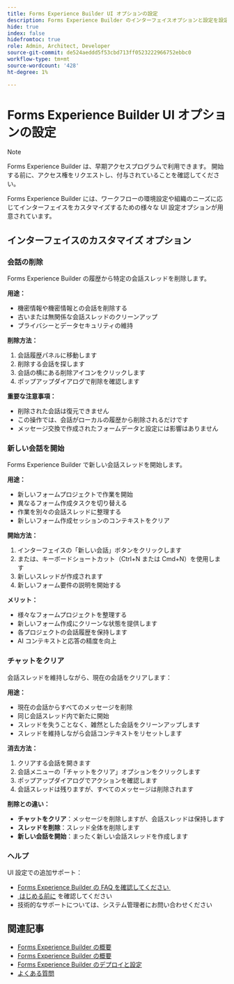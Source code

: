 ```yaml
---
title: Forms Experience Builder UI オプションの設定
description: Forms Experience Builder のインターフェイスオプションと設定を設定およびカスタマイズして、最適なユーザーエクスペリエンスを実現する方法について説明します。
hide: true
index: false
hidefromtoc: true
role: Admin, Architect, Developer
source-git-commit: de524aeddd5f53cbd713ff0523222966752ebbc0
workflow-type: tm+mt
source-wordcount: '428'
ht-degree: 1%

---
```



# Forms Experience Builder UI オプションの設定

>[!NOTE]
>
> Forms Experience Builder は、早期アクセスプログラムで利用できます。 開始する前に、アクセス権をリクエストし、付与されていることを確認してください。

Forms Experience Builder には、ワークフローの環境設定や組織のニーズに応じてインターフェイスをカスタマイズするための様々な UI 設定オプションが用意されています。

## インターフェイスのカスタマイズ オプション

### 会話の削除

Forms Experience Builder の履歴から特定の会話スレッドを削除します。

**用途：**

- 機密情報や機密情報との会話を削除する
- 古いまたは無関係な会話スレッドのクリーンアップ
- プライバシーとデータセキュリティの維持

**削除方法：**

1. 会話履歴パネルに移動します
2. 削除する会話を探します
3. 会話の横にある削除アイコンをクリックします
4. ポップアップダイアログで削除を確認します

**重要な注意事項：**

- 削除された会話は復元できません
- この操作では、会話がローカルの履歴から削除されるだけです
- メッセージ交換で作成されたフォームデータと設定には影響はありません

### 新しい会話を開始

Forms Experience Builder で新しい会話スレッドを開始します。

**用途：**

- 新しいフォームプロジェクトで作業を開始
- 異なるフォーム作成タスクを切り替える
- 作業を別々の会話スレッドに整理する
- 新しいフォーム作成セッションのコンテキストをクリア

**開始方法：**

1. インターフェイスの「新しい会話」ボタンをクリックします
2. または、キーボードショートカット（Ctrl+N または Cmd+N）を使用します
3. 新しいスレッドが作成されます
4. 新しいフォーム要件の説明を開始する

**メリット：**

- 様々なフォームプロジェクトを整理する
- 新しいフォーム作成にクリーンな状態を提供します
- 各プロジェクトの会話履歴を保持します
- AI コンテキストと応答の精度を向上

### チャットをクリア

会話スレッドを維持しながら、現在の会話をクリアします：

**用途：**

- 現在の会話からすべてのメッセージを削除
- 同じ会話スレッド内で新たに開始
- スレッドを失うことなく、雑然とした会話をクリーンアップします
- スレッドを維持しながら会話コンテキストをリセットします

**消去方法：**

1. クリアする会話を開きます
2. 会話メニューの「チャットをクリア」オプションをクリックします
3. ポップアップダイアログでアクションを確認します
4. 会話スレッドは残りますが、すべてのメッセージは削除されます

**削除との違い：**

- **チャットをクリア**：メッセージを削除しますが、会話スレッドは保持します
- **スレッドを削除**：スレッド全体を削除します
- **新しい会話を開始**：まったく新しい会話スレッドを作成します

### ヘルプ

UI 設定での追加サポート：

- [Forms Experience Builder の FAQ を確認してください &#x200B;](forms-experience-builder-frequently-asked-questions.md)
- [&#x200B; はじめる前に &#x200B;](forms-experience-builder-getting-started.md) を確認してください
- 技術的なサポートについては、システム管理者にお問い合わせください

## 関連記事

- [Forms Experience Builder の概要](product-overview.md)
- [Forms Experience Builder の概要](forms-experience-builder-getting-started.md)
- [Forms Experience Builder のデプロイと設定](deploy-forms-experience-builder.md)
- [よくある質問](forms-experience-builder-frequently-asked-questions.md)
